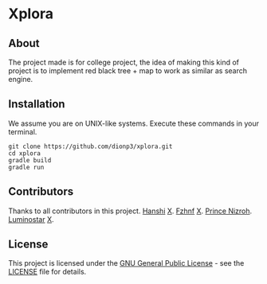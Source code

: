 # Xplora

## About

The project made is for college project, the idea of making this kind of project is to implement red black tree + map to work as similar as search engine.

## Installation

We assume you are on UNIX-like systems. Execute these commands in your terminal.

```
git clone https://github.com/dionp3/xplora.git
cd xplora
gradle build
gradle run
```

## Contributors

Thanks to all contributors in this project.
[Hanshi](https://github.com/rvyhvn) [X](https://x.com/anarkistik).
[Fzhnf](https://github.com/fzhnf) [X](https://x.com/fzhnf_ansa).
[Prince Nizroh](https://github.com/princenizroh).
[Luminostar](https://github.com/luminostar) [X](https://x.com/muhrafi_aa).

## License

This project is licensed under the [GNU General Public License](https://www.gnu.org/licenses/gpl-3.0.en.html) - see the [LICENSE](LICENSE) file for details.
